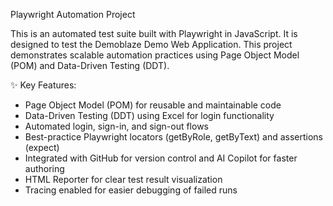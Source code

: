 Playwright Automation Project 

This is an automated test suite built with Playwright in JavaScript. It is designed to test the Demoblaze Demo  Web Application. This project demonstrates scalable automation practices using Page Object Model (POM) and Data-Driven Testing (DDT).

✨ Key Features: 
- Page Object Model (POM) for reusable and maintainable code
- Data-Driven Testing (DDT) using Excel for login functionality
- Automated login, sign-in, and sign-out flows
- Best-practice Playwright locators (getByRole, getByText) and assertions (expect)
- Integrated with GitHub for version control and AI Copilot for faster authoring
- HTML Reporter for clear test result visualization
- Tracing enabled for easier debugging of failed runs
